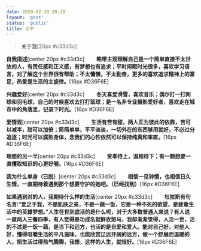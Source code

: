 ```yaml
---
date: 2020-02-20 20:20
layout: 'post'
status: 'public'
title: 关于
---
```

<audio src="https://inz.oss-cn-beijing.aliyuncs.com/Audios/128kbit/%E9%81%87%E8%A7%81%20-%20%E5%AD%99%E7%87%95%E5%A7%BF.mp3" autoplay loop></audio>

> **关于我**[20px #c33d3c]

**自我描述**[center 20px #c33d3c]
  **略带主观理解自己是一个简单直接不太世故的人，有责任感和正义感，有梦想也有追求；平时闲暇时光很多，喜欢学习语言，对了解这个世界很有帮助；不太慵懒，不太勤奋，更多的喜欢追求精神上的富足，热爱是生活的主旋律。**[16px #D36F6E]

**兴趣爱好**[center 20px #c33d3c]
  **冬天喜爱滑雪，喜欢音乐；偶尔打一打网球和羽毛球，自己的时候喜欢去打打篮球；是一名非专业摄影爱好者，喜欢走在城市中的角落里，记录下时光。**[16px #D36F6E]

**爱情观**[center 20px #c33d3c]
  **生活有苦有甜，两人互为彼此的依靠，苦可以减半，甜可以加倍；简简单单，平平淡淡，一切外在的东西够用就好，不必过分追逐；时光可以腐败身体，念我们的心性依然可以保持纯真和率直。**[16px #D36F6E]

**理想的另一半**[center 20px #c33d3c]
  **贤孝待上，温和待下；有一颗想要一直攫取知识的心更好喔。**[16px #D36F6E]

**我为什么单身（已脱）**[center 20px #c33d3c]
  **相信一见钟情，也相信日久生情，一直期待着遇到那个想要守护的她吧。（已经找到）**[16px #D36F6E]

**如果遇到对的人，我期待什么样的生活**[center 20px #c33d3c]
  **杜拉斯有句名言:“爱之于我，不是肌肤之亲，不是一蔬一饭，它是一种不死的欲望，是疲惫生活中的英雄梦想。”人生在世到底活的是什么呢，对于大多数普通人来说？有人说一屋两人三餐四季，有人觉得是功成名就鲜衣怒马，我却渐渐觉得，人活一世，活的不过是一饭一蔬，是当下和远方，也活的是自爱和爱人。能对自己好，对他人好，懂得咀嚼生活的平凡滋味，也能欣赏辽远开阔的远方，做一个舒展而温暖的人，把生活过得热气腾腾，我想，这样的人生，就很好。**[16px #D36F6E]
